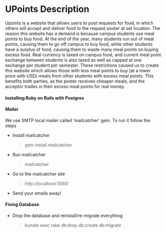 # UPoints Description
 Upoints is a website that allows users to post requests for food, in which others will accept and deliver food to the request poster at set location. The reason this website has a demand is because campus students use meal points to buy food. At the end of the year, many students run out of meal points, causing them to go off campus to buy food, while other students have a surplus of food, causing them to waste many meal points on buying excess food. Real currency is taxed on campus food, and current meal point exchange between students is also taxed as well as capped at one exchange per student per semester. These restrictions caused us to create this website which allows those with less meal points to buy (at a lower price with USD) meals from other students with excess meal points. This benefits both parties, as the poster receives cheaper meals, and the acceptor trades in their excess meal points for real money.
 
 
#### Installing Ruby on Rails with Postgres

#### Mailer
We use SMTP local mailer called 'mailcatcher' gem. To run it follow the steps

- Install mailcatcher
    > gem install mailcatcher
- Run mailcatcher
    > mailcatcher
- Go to the mailcatcher site
  > http://localhost:1080/
- Send your emails away!
  
#### Fixing Database
- Drop the database and reinstall/re-migrate everything
  > bundle exec rake db:drop db:create db:migrate
